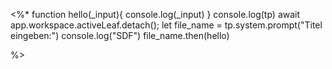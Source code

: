 <%*
function hello(_input){
	console.log(_input)
}
console.log(tp)
await app.workspace.activeLeaf.detach();
let file_name = tp.system.prompt("Titel eingeben:")
console.log("SDF")
file_name.then(hello)


%>


